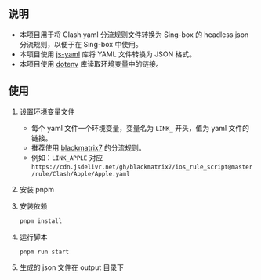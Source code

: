 ## 说明

- 本项目用于将 Clash yaml 分流规则文件转换为 Sing-box 的 headless json 分流规则，以便于在 Sing-box 中使用。
- 本项目使用 [js-yaml](https://github.com/nodeca/js-yaml) 库将 YAML 文件转换为 JSON 格式。
- 本项目使用 [dotenv](https://github.com/motdotla/dotenv) 库读取环境变量中的链接。

## 使用

1. 设置环境变量文件
   - 每个 yaml 文件一个环境变量，变量名为 `LINK_` 开头，值为 yaml 文件的链接。
   - 推荐使用 [blackmatrix7](https://github.com/blackmatrix7/ios_rule_script/tree/master/rule/Clash) 的分流规则。
   - 例如：`LINK_APPLE` 对应 `https://cdn.jsdelivr.net/gh/blackmatrix7/ios_rule_script@master/rule/Clash/Apple/Apple.yaml`

2. 安装 pnpm

3. 安装依赖

   ```bash
   pnpm install
   ```

4. 运行脚本

   ```bash
   pnpm run start
   ```

5. 生成的 json 文件在 output 目录下
